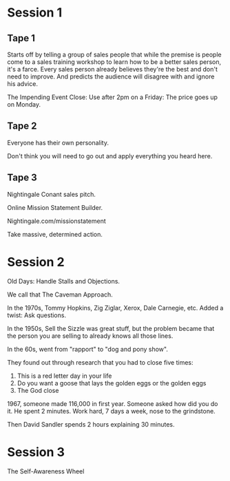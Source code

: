 # Session 1

## Tape 1

Starts off by telling a group of sales people that while the premise is people come to a sales training workshop to learn how to be a better sales person, it's a farce. Every sales person already believes they're the best and don't need to improve. And predicts the audience will disagree with and ignore his advice. 

The Impending Event Close: Use after 2pm on a Friday: The price goes up on Monday.

## Tape 2

Everyone has their own personality. 

Don't think you will need to go out and apply everything you heard here.

## Tape 3

Nightingale Conant sales pitch.

Online Mission Statement Builder.


Nightingale.com/missionstatement

Take massive, determined action.

# Session 2

Old Days: Handle Stalls and Objections.

We call that The Caveman Approach.

In the 1970s, Tommy Hopkins, Zig Ziglar, Xerox, Dale Carnegie,  etc. Added a twist: Ask questions. 

In the 1950s, Sell the Sizzle was great stuff, but the problem became that the person you are selling to already knows all those lines.

In the 60s, went from "rapport" to "dog and pony show".

They found out through research that you had to close five times:
1. This is a red letter day in your life
2. Do you want a goose that lays the golden eggs or the golden eggs
3. The God close

1967, someone made 116,000 in first year. Someone asked how did you do it. He spent 2 minutes. Work hard, 7 days a week, nose to the grindstone.

Then David Sandler spends 2 hours explaining 30 minutes. 

# Session 3

The Self-Awareness Wheel

